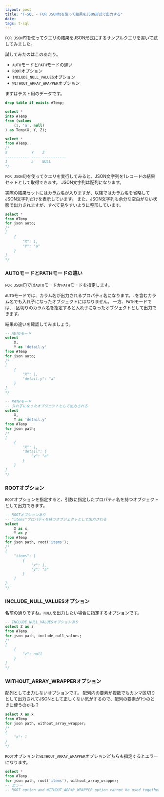 ```yaml
---
layout: post
title: "T-SQL - FOR JSON句を使って結果をJSON形式で出力する"
date: 
tags: t-sql
---
```


`FOR JSON`句を使ってクエリの結果をJSON形式にするサンプルクエリを書いて試してみました。

試してみたのはこのあたり。

- `AUTO`モードと`PATH`モードの違い
- `ROOT`オプション
- `INCLUDE_NULL_VALUES`オプション
- `WITHOUT_ARRAY_WRAPPER`オプション

まずはテスト用のデータです。

```sql
drop table if exists #Temp;

select *
into #Temp
from (values
    (1, 'a', null)
) as Temp(X, Y, Z);

select *
from #Temp;
/*
X           Y    Z
----------- ---- -----------
1           a    NULL
*/
```

`FOR JSON`句を使ってクエリを実行してみると、JSON文字列を1レコードの結果セットとして取得できます。
JSON文字列は配列になります。

実際の結果セットにはカラム名が入りますが、以降ではカラム名を省略してJSON文字列だけを表示しています。
また、JSON文字列も余分な空白がない状態で出力されますが、すべて見やすいように整形しています。

```sql
select *
from #Temp
for json auto;
/*
[
    {
        "X": 1,
        "Y": "a"
    }
]
*/
```

### AUTOモードとPATHモードの違い

`FOR JSON`句では`AUTO`モードか`PATH`モードを指定します。

`AUTO`モードでは、カラム名が出力されるプロパティ名になります。`.`を含むカラム名でも入れ子になったオブジェクトにはなりません。
一方、`PATH`モードでは、`.`区切りのカラム名を指定すると入れ子になったオブジェクトとして出力できます。

結果の違いを確認してみましょう。

```sql
-- AUTOモード
select
    X,
    Y as 'detail.y'
from #Temp
for json auto;
/*
[
    {
        "X": 1,
        "detail.y": "a"
    }
]
*/

-- PATHモード
-- 入れ子になったオブジェクトとして出力される
select
    X,
    Y as 'detail.y'
from #Temp
for json path;
/*
[
    {
        "X": 1,
        "detail": {
            "y": "a"
        }
    }
]
*/
```

### ROOTオプション

`ROOT`オプションを指定すると、引数に指定したプロパティ名を持つオブジェクトとして出力できます。

```sql
-- ROOTオプションあり
-- "items"プロパティを持つオブジェクトとして出力される
select
    X as x,
    Y as y
from #Temp
for json path, root('items');
/*
{
    "items": [
        {
            "x": 1,
            "y": "a"
        }
    ]
}
*/
```

### INCLUDE_NULL_VALUESオプション

名前の通りですね。`NULL`を出力したい場合に指定するオプションです。

```sql
-- INCLUDE_NULL_VALUESオプションあり
select Z as z
from #Temp
for json path, include_null_values;
/*
[
    {
        "z": null
    }
]
*/
```

### WITHOUT_ARRAY_WRAPPERオプション

配列として出力しないオプションです。
配列内の要素が複数でもカンマ区切りとして出力されてJSONとして正しくない気がするので、配列の要素が1つのときに使うのかも？

```sql
select X as x
from #Temp
for json path, without_array_wrapper;
/*
{
    "x": 1
}
*/
```

`ROOT`オプションと`WITHOUT_ARRAY_WRAPPER`オプションどちらも指定するとエラーになります。

```sql
select *
from #Temp
for json path, root('items'), without_array_wrapper;
-- エラー
-- ROOT option and WITHOUT_ARRAY_WRAPPER option cannot be used together in FOR JSON. Remove one of these options.
```

